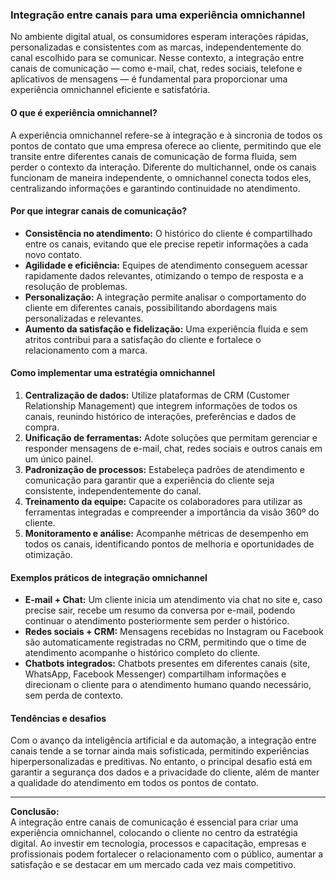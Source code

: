 ### Integração entre canais para uma experiência omnichannel

No ambiente digital atual, os consumidores esperam interações rápidas, personalizadas e consistentes com as marcas, independentemente do canal escolhido para se comunicar. Nesse contexto, a integração entre canais de comunicação — como e-mail, chat, redes sociais, telefone e aplicativos de mensagens — é fundamental para proporcionar uma experiência omnichannel eficiente e satisfatória.

#### O que é experiência omnichannel?

A experiência omnichannel refere-se à integração e à sincronia de todos os pontos de contato que uma empresa oferece ao cliente, permitindo que ele transite entre diferentes canais de comunicação de forma fluida, sem perder o contexto da interação. Diferente do multichannel, onde os canais funcionam de maneira independente, o omnichannel conecta todos eles, centralizando informações e garantindo continuidade no atendimento.

#### Por que integrar canais de comunicação?

- **Consistência no atendimento:** O histórico do cliente é compartilhado entre os canais, evitando que ele precise repetir informações a cada novo contato.
- **Agilidade e eficiência:** Equipes de atendimento conseguem acessar rapidamente dados relevantes, otimizando o tempo de resposta e a resolução de problemas.
- **Personalização:** A integração permite analisar o comportamento do cliente em diferentes canais, possibilitando abordagens mais personalizadas e relevantes.
- **Aumento da satisfação e fidelização:** Uma experiência fluida e sem atritos contribui para a satisfação do cliente e fortalece o relacionamento com a marca.

#### Como implementar uma estratégia omnichannel

1. **Centralização de dados:** Utilize plataformas de CRM (Customer Relationship Management) que integrem informações de todos os canais, reunindo histórico de interações, preferências e dados de compra.
2. **Unificação de ferramentas:** Adote soluções que permitam gerenciar e responder mensagens de e-mail, chat, redes sociais e outros canais em um único painel.
3. **Padronização de processos:** Estabeleça padrões de atendimento e comunicação para garantir que a experiência do cliente seja consistente, independentemente do canal.
4. **Treinamento da equipe:** Capacite os colaboradores para utilizar as ferramentas integradas e compreender a importância da visão 360º do cliente.
5. **Monitoramento e análise:** Acompanhe métricas de desempenho em todos os canais, identificando pontos de melhoria e oportunidades de otimização.

#### Exemplos práticos de integração omnichannel

- **E-mail + Chat:** Um cliente inicia um atendimento via chat no site e, caso precise sair, recebe um resumo da conversa por e-mail, podendo continuar o atendimento posteriormente sem perder o histórico.
- **Redes sociais + CRM:** Mensagens recebidas no Instagram ou Facebook são automaticamente registradas no CRM, permitindo que o time de atendimento acompanhe o histórico completo do cliente.
- **Chatbots integrados:** Chatbots presentes em diferentes canais (site, WhatsApp, Facebook Messenger) compartilham informações e direcionam o cliente para o atendimento humano quando necessário, sem perda de contexto.

#### Tendências e desafios

Com o avanço da inteligência artificial e da automação, a integração entre canais tende a se tornar ainda mais sofisticada, permitindo experiências hiperpersonalizadas e preditivas. No entanto, o principal desafio está em garantir a segurança dos dados e a privacidade do cliente, além de manter a qualidade do atendimento em todos os pontos de contato.

---

**Conclusão:**  
A integração entre canais de comunicação é essencial para criar uma experiência omnichannel, colocando o cliente no centro da estratégia digital. Ao investir em tecnologia, processos e capacitação, empresas e profissionais podem fortalecer o relacionamento com o público, aumentar a satisfação e se destacar em um mercado cada vez mais competitivo.